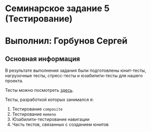 # Семинарское задание 5 (Тестирование)
# Выполнил: Горбунов Сергей


## Основная информация

В результате выполнения задания были подготовлены юнит-тесты, нагрузочные тесты, стресс-тесты и юзабилити-тесты для нашего проекта.

Тесты можно посмотреть [здесь](https://github.com/ficrus/battle-for-indent/tree/dev/battle-for-indent/tests).

Тесты, разработкой которых занимался я:

1. Тестирование `composite`
2. Тестирование `memeno`
3. Юзабилити-тестирование навигации
4. Часть тестов, связанных с созданием юнитов
